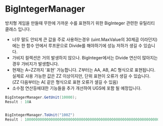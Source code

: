 # BigIntegerManager
 방치형 게임을 만들때 무한에 가까운 수를 표현하기 위한 BigInteger 관련한 유틸리티 클래스 입니다.
 
- 너무 말도 안되게 큰 값을 주로 사용하는경우 (uint.MaxValue의 30제곱 이라던지)에는 한 함수 안에서 루프문으로 Divide를 해야하기에 성능 저하가 생길 수 있습니다.
- 가비지 컬렉션은 거의 발생하지 않으나. BigInteger에서는 Divide 연산이 많아지는 경우 가비지가 발생합니다. 
- 현재는 A~ZZ까지 '표현' 가능합니다. Z부터는 AA, AB, AC 형식으로 표현됩니다. 실제로 사용 가능한 값은 ZZ 이상이지만, 단위 표현이 오류가 생길 수 있습니다.  (ZZ 다음부터는 A[ 같은 형식으로 표현 오류가 샐길 수 있음)
- 소수점 연산등에대한 기능들을 추가 개선하여 UGS에 포함 될 예정입니다.
```cs
BigIntegerManager.GetUnit(10000); 
Result : 10A


BigIntegerManager.ToUnit("100Z")
Result : 100000000000000000000000000000000000000000000000000000000000000000000000000000000000
```
